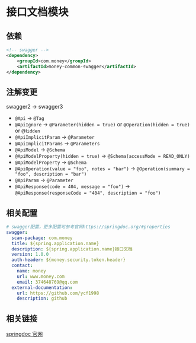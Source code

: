 # 接口文档模块

## 依赖

~~~xml
<!-- swagger -->
<dependency>
    <groupId>com.money</groupId>
    <artifactId>money-common-swagger</artifactId>
</dependency>
~~~

## 注解变更

swagger2 → swagger3

- `@Api` → `@Tag`
- `@ApiIgnore` → `@Parameter(hidden = true)` or `@Operation(hidden = true)` or `@Hidden`
- `@ApiImplicitParam` → `@Parameter`
- `@ApiImplicitParams` → `@Parameters`
- `@ApiModel` → `@Schema`
- `@ApiModelProperty(hidden = true)` → `@Schema(accessMode = READ_ONLY)`
- `@ApiModelProperty` → `@Schema`
- `@ApiOperation(value = "foo", notes = "bar")` → `@Operation(summary = "foo", description = "bar")`
- `@ApiParam` → `@Parameter`
- `@ApiResponse(code = 404, message = "foo")` → `@ApiResponse(responseCode = "404", description = "foo")`

## 相关配置

~~~yaml
# swagger配置，更多配置可参考官网https://springdoc.org/#properties
swagger:
  scan-package: com.money
  title: ${spring.application.name}
  description: ${spring.application.name}接口文档
  version: 1.0.0
  auth-header: ${money.security.token.header}
  contact:
    name: money
    url: www.money.com
    email: 374648769@qq.com
  external-documentation:
    url: https://github.com/ycf1998
    description: github
~~~

## 相关链接

[springdoc 官网](https://springdoc.org/)
